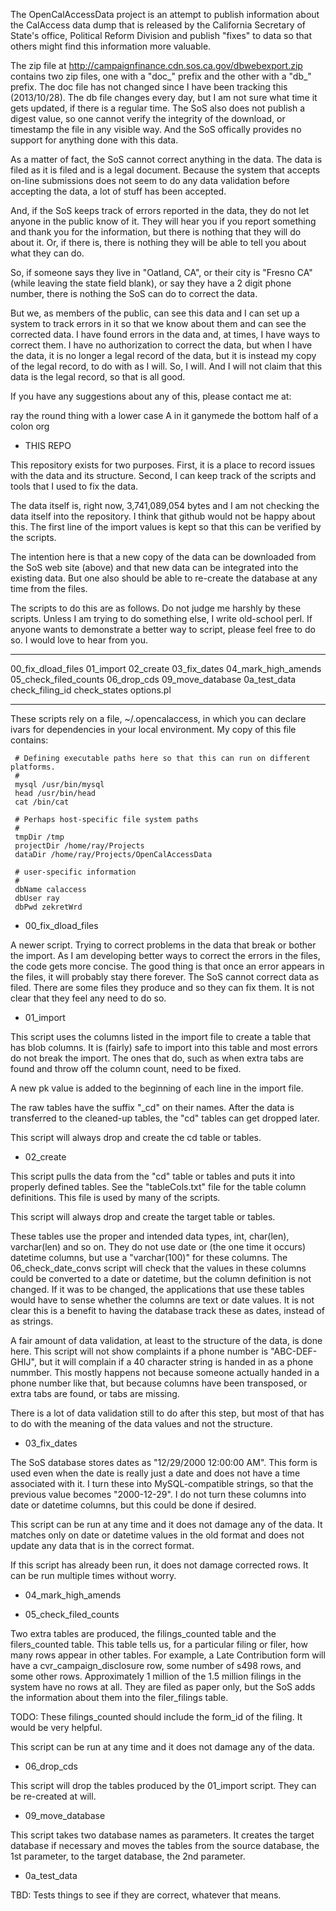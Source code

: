 
The OpenCalAccessData project is an attempt to publish information about the CalAccess data dump that is
released by the California Secretary of State's office, Political Reform Division and publish "fixes" to
data so that others might find this information more valuable.

The zip file at http://campaignfinance.cdn.sos.ca.gov/dbwebexport.zip contains two zip files, one with a
"doc_" prefix and the other with a "db_" prefix. The doc file has not changed since I have been tracking
this (2013/10/28). The db file changes every day, but I am not sure what time it gets updated, if there
is a regular time. The SoS also does not publish a digest value, so one cannot verify the integrity of the
download, or timestamp the file in any visible way. And the SoS offically provides no support for anything
done with this data.

As a matter of fact, the SoS cannot correct anything in the data. The data is filed as it is filed and
is a legal document. Because the system that accepts on-line submissions does not seem to do any data
validation before accepting the data, a lot of stuff has been accepted.

And, if the SoS keeps track of errors reported in the data, they do not let anyone in the public know of it.
They will hear you if you report something and thank you for the information, but there is nothing that
they will do about it. Or, if there is, there is nothing they will be able to tell you about what they can do.

So, if someone says they live in "Oatland, CA", or their city is "Fresno CA" (while leaving the state field
blank), or say they have a 2 digit phone number, there is nothing the SoS can do to correct the data.

But we, as members of the public, can see this data and I can set up a system to track errors in it so that
we know about them and can see the corrected data. I have found errors in the data and, at times, I have ways
to correct them. I have no authorization to correct the data, but when I have the data, it is no longer a
legal record of the data, but it is instead my copy of the legal record, to do with as I will. So, I will.
And I will not claim that this data is the legal record, so that is all good.

If you have any suggestions about any of this, please contact me at:

ray the round thing with a lower case A in it ganymede the bottom half of a colon org

* THIS REPO

This repository exists for two purposes. First, it is a place to record issues with the data and its structure.
Second, I can keep track of the scripts and tools that I used to fix the data.

The data itself is, right now, 3,741,089,054 bytes and I am not checking the data itself into the repository. I
think that github would not be happy about this. The first line of the import values is kept so that this can be
verified by the scripts.

The intention here is that a new copy of the data can be downloaded from the SoS web site (above) and that new
data can be integrated into the existing data. But one also should be able to re-create the database at any time
from the files.

The scripts to do this are as follows. Do not judge me harshly by these scripts. Unless I am trying to do
something else, I write old-school perl. If anyone wants to demonstrate a better way to script, please feel free
to do so. I would love to hear from you.

---------------

00_fix_dload_files
01_import
02_create
03_fix_dates
04_mark_high_amends
05_check_filed_counts
06_drop_cds
09_move_database
0a_test_data
check_filing_id
check_states
options.pl

----------------

These scripts rely on a file, ~/.opencalaccess, in which you can declare ivars for dependencies in your local
environment. My copy of this file contains:

     # Defining executable paths here so that this can run on different platforms.
     #
     mysql /usr/bin/mysql
     head /usr/bin/head
     cat /bin/cat
     
     # Perhaps host-specific file system paths
     #
     tmpDir /tmp
     projectDir /home/ray/Projects
     dataDir /home/ray/Projects/OpenCalAccessData
     
     # user-specific information
     #
     dbName calaccess
     dbUser ray
     dbPwd zekretWrd

* 00_fix_dload_files

A newer script. Trying to correct problems in the data that break or bother the import. As I am developing
better ways to correct the errors in the files, the code gets more concise. The good thing is that once an
error appears in the files, it will probably stay there forever. The SoS cannot correct data as filed. There
are some files they produce and so they can fix them. It is not clear that they feel any need to do so.

* 01_import

This script uses the columns listed in the import file to create a table that has blob columns. It is (fairly)
safe to import into this table and most errors do not break the import. The ones that do, such as when extra
tabs are found and throw off the column count, need to be fixed.

A new pk value is added to the beginning of each line in the import file.

The raw tables have the suffix "_cd" on their names. After the data is transferred to the cleaned-up tables, the
"cd" tables can get dropped later.

This script will always drop and create the cd table or tables.

* 02_create

This script pulls the data from the "cd" table or tables and puts it into properly defined tables. See the
"tableCols.txt" file for the table column definitions. This file is used by many of the scripts.

This script will always drop and create the target table or tables.

These tables use the proper and intended data types, int, char(len), varchar(len) and so on. They do not
use date or (the one time it occurs) datetime columns, but use a "varchar(100)" for these columns. The
06_check_date_convs script will check that the values in these columns could be converted to a date or datetime,
but the column definition is not changed. If it was to be changed, the applications that use these tables would
have to sense whether the columns are text or date values. It is not clear this is a benefit to having the
database track these as dates, instead of as strings.

A fair amount of data validation, at least to the structure of the data, is done here. This script will not
show complaints if a phone number is "ABC-DEF-GHIJ", but it will complain if a 40 character string is handed
in as a phone nummber. This mostly happens not because someone actually handed in a phone number like that,
but because columns have been transposed, or extra tabs are found, or tabs are missing.

There is a lot of data validation still to do after this step, but most of that has to do with the meaning of
the data values and not the structure.

* 03_fix_dates

The SoS database stores dates as "12/29/2000 12:00:00 AM". This form is used even when the date is really
just a date and does not have a time associated with it. I turn these into MySQL-compatible strings, so that
the previous value becomes "2000-12-29". I do not turn these columns into date or datetime columns, but this
could be done if desired.

This script can be run at any time and it does not damage any of the data. It matches only on date or datetime
values in the old format and does not update any data that is in the correct format.

If this script has already been run, it does not damage corrected rows. It can be run multiple times without
worry.

* 04_mark_high_amends

* 05_check_filed_counts

Two extra tables are produced, the filings_counted table and the filers_counted table. This table tells us,
for a particular filing or filer, how many rows appear in other tables. For example, a Late Contribution form
will have a cvr_campaign_disclosure row, some number of s498 rows, and some other rows. Approximately
1 million of the 1.5 million filings in the system have no rows at all. They are filed as paper only, but
the SoS adds the information about them into the filer_filings table.

TODO: These filings_counted should include the form_id of the filing. It would be very helpful.

This script can be run at any time and it does not damage any of the data.

* 06_drop_cds

This script will drop the tables produced by the 01_import script. They can be re-created at will.

* 09_move_database

This script takes two database names as parameters. It creates the target database if necessary and
moves the tables from the source database, the 1st parameter, to the target database, the 2nd parameter.

* 0a_test_data

TBD: Tests things to see if they are correct, whatever that means.


